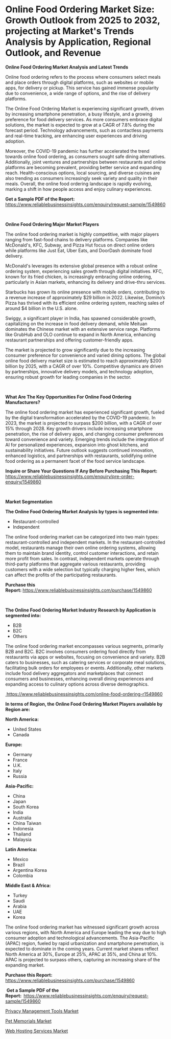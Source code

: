 <p><h1>Online Food Ordering Market Size: Growth Outlook from 2025 to 2032, projecting at Market's Trends Analysis by Application, Regional Outlook, and Revenue</h1></p><p><strong>Online Food Ordering Market Analysis and Latest Trends</strong></p>
<p><p>Online food ordering refers to the process where consumers select meals and place orders through digital platforms, such as websites or mobile apps, for delivery or pickup. This service has gained immense popularity due to convenience, a wide range of options, and the rise of delivery platforms.</p><p>The Online Food Ordering Market is experiencing significant growth, driven by increasing smartphone penetration, a busy lifestyle, and a growing preference for food delivery services. As more consumers embrace digital solutions, the market is expected to grow at a CAGR of 7.8% during the forecast period. Technology advancements, such as contactless payments and real-time tracking, are enhancing user experiences and driving adoption.</p><p>Moreover, the COVID-19 pandemic has further accelerated the trend towards online food ordering, as consumers sought safe dining alternatives. Additionally, joint ventures and partnerships between restaurants and online platforms are becoming prevalent, providing better service and expanding reach. Health-conscious options, local sourcing, and diverse cuisines are also trending as consumers increasingly seek variety and quality in their meals. Overall, the online food ordering landscape is rapidly evolving, marking a shift in how people access and enjoy culinary experiences.</p></p>
<p><strong>Get a Sample PDF of the Report:&nbsp;</strong> <a href="https://www.reliablebusinessinsights.com/enquiry/request-sample/1549860?utm_campaign=904&utm_medium=2&utm_source=Github&utm_content=ia&utm_term=09032025&utm_id=online-food-ordering">https://www.reliablebusinessinsights.com/enquiry/request-sample/1549860</a></p>
<p>&nbsp;</p>
<p><strong>Online Food Ordering Major Market Players</strong></p>
<p><p>The online food ordering market is highly competitive, with major players ranging from fast-food chains to delivery platforms. Companies like McDonald's, KFC, Subway, and Pizza Hut focus on direct online orders while platforms like Just Eat, Uber Eats, and DoorDash dominate food delivery.</p><p>McDonald's leverages its extensive global presence with a robust online ordering system, experiencing sales growth through digital initiatives. KFC, known for its fried chicken, is increasingly embracing online ordering, particularly in Asian markets, enhancing its delivery and drive-thru services.</p><p>Starbucks has grown its online presence with mobile orders, contributing to a revenue increase of approximately $29 billion in 2022. Likewise, Domino’s Pizza has thrived with its efficient online ordering system, reaching sales of around $4 billion in the U.S. alone.</p><p>Swiggy, a significant player in India, has spawned considerable growth, capitalizing on the increase in food delivery demand, while Meituan dominates the Chinese market with an extensive service range. Platforms like GrubHub and OLO continue to expand in North America, enhancing restaurant partnerships and offering customer-friendly apps.</p><p>The market is projected to grow significantly due to the increasing consumer preference for convenience and varied dining options. The global online food delivery market size is estimated to reach approximately $200 billion by 2025, with a CAGR of over 10%. Competitive dynamics are driven by partnerships, innovative delivery models, and technology adoption, ensuring robust growth for leading companies in the sector.</p></p>
<p>&nbsp;</p>
<p><strong>What Are The Key Opportunities For Online Food Ordering Manufacturers?</strong></p>
<p><p>The online food ordering market has experienced significant growth, fueled by the digital transformation accelerated by the COVID-19 pandemic. In 2023, the market is projected to surpass $200 billion, with a CAGR of over 15% through 2028. Key growth drivers include increasing smartphone penetration, the rise of delivery apps, and changing consumer preferences toward convenience and variety. Emerging trends include the integration of AI for personalized experiences, expansion into ghost kitchens, and sustainability initiatives. Future outlook suggests continued innovation, enhanced logistics, and partnerships with restaurants, solidifying online food ordering as a permanent facet of the food service landscape.</p></p>
<p><strong>Inquire or Share Your Questions If Any Before Purchasing This Report:</strong> <a href="https://www.reliablebusinessinsights.com/enquiry/pre-order-enquiry/1549860?utm_campaign=904&utm_medium=2&utm_source=Github&utm_content=ia&utm_term=09032025&utm_id=online-food-ordering">https://www.reliablebusinessinsights.com/enquiry/pre-order-enquiry/1549860</a></p>
<p>&nbsp;</p>
<p><strong>Market Segmentation</strong></p>
<p><strong>The Online Food Ordering Market Analysis by types is segmented into:</strong></p>
<p><ul><li>Restaurant-controlled</li><li>Independent</li></ul></p>
<p><p>The online food ordering market can be categorized into two main types: restaurant-controlled and independent markets. In the restaurant-controlled model, restaurants manage their own online ordering systems, allowing them to maintain brand identity, control customer interactions, and retain more profit from sales. In contrast, independent markets operate through third-party platforms that aggregate various restaurants, providing customers with a wide selection but typically charging higher fees, which can affect the profits of the participating restaurants.</p></p>
<p><strong>Purchase this Report:&nbsp;</strong><a href="https://www.reliablebusinessinsights.com/purchase/1549860?utm_campaign=904&utm_medium=2&utm_source=Github&utm_content=ia&utm_term=09032025&utm_id=online-food-ordering">https://www.reliablebusinessinsights.com/purchase/1549860</a></p>
<p>&nbsp;</p>
<p><strong>The Online Food Ordering Market Industry Research by Application is segmented into:</strong></p>
<p><ul><li>B2B</li><li>B2C</li><li>Others</li></ul></p>
<p><p>The online food ordering market encompasses various segments, primarily B2B and B2C. B2C involves consumers ordering food directly from restaurants via apps or websites, focusing on convenience and variety. B2B caters to businesses, such as catering services or corporate meal solutions, facilitating bulk orders for employees or events. Additionally, other markets include food delivery aggregators and marketplaces that connect consumers and businesses, enhancing overall dining experiences and expanding access to culinary options across diverse demographics.</p></p>
<p><a href="https://www.reliablebusinessinsights.com/online-food-ordering-r1549860?utm_campaign=904&utm_medium=2&utm_source=Github&utm_content=ia&utm_term=09032025&utm_id=online-food-ordering">&nbsp;https://www.reliablebusinessinsights.com/online-food-ordering-r1549860</a></p>
<p><strong>In terms of Region, the Online Food Ordering Market Players available by Region are:</strong></p>
<p>
    <p> <strong> North America: </strong>
        <ul>
            <li>United States</li>
            <li>Canada</li>
        </ul>
        </p> 
    <p> <strong> Europe: </strong>
        <ul>
            <li>Germany</li>
            <li>France</li>
            <li>U.K.</li>
            <li>Italy</li>
            <li>Russia</li>
        </ul>
        </p> 
    <p> <strong> Asia-Pacific: </strong>
        <ul>
            <li>China</li>
            <li>Japan</li>
            <li>South Korea</li>
            <li>India</li>
            <li>Australia</li>
            <li>China Taiwan</li>
            <li>Indonesia</li>
            <li>Thailand</li>
            <li>Malaysia</li>
        </ul>
        </p> 
    <p> <strong> Latin America: </strong>
        <ul>
            <li>Mexico</li>
            <li>Brazil</li>
            <li>Argentina Korea</li>
            <li>Colombia</li>
        </ul>
        </p> 
    <p> <strong> Middle East & Africa: </strong>
        <ul>
            <li>Turkey</li>
            <li>Saudi</li>
            <li>Arabia</li>
            <li>UAE</li>
            <li>Korea</li>
        </ul>
    </p>
    </p>
<p><p>The online food ordering market has witnessed significant growth across various regions, with North America and Europe leading the way due to high consumer adoption and technological advancements. The Asia-Pacific (APAC) region, fueled by rapid urbanization and smartphone penetration, is expected to dominate in the coming years. Current market shares reflect North America at 30%, Europe at 25%, APAC at 35%, and China at 10%. APAC is projected to surpass others, capturing an increasing share of the expanding market.</p></p>
<p><strong>Purchase this Report: </strong><a href="https://www.reliablebusinessinsights.com/purchase/1549860?utm_campaign=904&utm_medium=2&utm_source=Github&utm_content=ia&utm_term=09032025&utm_id=online-food-ordering">https://www.reliablebusinessinsights.com/purchase/1549860</a></p>
<p>&nbsp;<strong>Get a Sample PDF of the Report:&nbsp;&nbsp;</strong><a href="https://www.reliablebusinessinsights.com/enquiry/request-sample/1549860?utm_campaign=904&utm_medium=2&utm_source=Github&utm_content=ia&utm_term=09032025&utm_id=online-food-ordering">https://www.reliablebusinessinsights.com/enquiry/request-sample/1549860</a></p>
<p><strong></strong></p>
<p><p><a href="https://github.com/raaschadonle/Market-Research-Report-List-1/blob/main/privacy-management-tools-market.md?utm_campaign=904&utm_medium=2&utm_source=Github&utm_content=ia&utm_term=09032025&utm_id=online-food-ordering">Privacy Management Tools Market</a></p><p><a href="https://github.com/aarajlyre/Market-Research-Report-List-1/blob/main/pet-memorials-market.md?utm_campaign=904&utm_medium=2&utm_source=Github&utm_content=ia&utm_term=09032025&utm_id=online-food-ordering">Pet Memorials Market</a></p><p><a href="https://github.com/palenjeppecd/Market-Research-Report-List-1/blob/main/web-hosting-services-market.md?utm_campaign=904&utm_medium=2&utm_source=Github&utm_content=ia&utm_term=09032025&utm_id=online-food-ordering">Web Hosting Services Market</a></p></p>